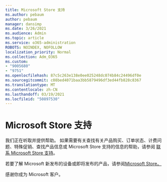 ```yaml
---
title: Microsoft Store 支持
ms.author: pebaum
author: pebaum
manager: dansimp
ms.date: 3/26/2021
ms.audience: Admin
ms.topic: article
ms.service: o365-administration
ROBOTS: NOINDEX, NOFOLLOW
localization_priority: Normal
ms.collection: Adm_O365
ms.custom:
- "9005680"
- "9751"
ms.openlocfilehash: 87c5c263e138e0ee025248dc074b84c24496df0e
ms.sourcegitcommit: c08bed4071baa3bb5879496df3ed44fb828c8367
ms.translationtype: MT
ms.contentlocale: zh-CN
ms.lasthandoff: 03/19/2021
ms.locfileid: "50897530"
---
```

# <a name="microsoft-store-support"></a>Microsoft Store 支持

我们正在听取并提供帮助。 如果需要有关查找有关产品购买、订单状态、计费问题、特殊促销、查找产品信息或 Microsoft Store 支持的信息的帮助，请参阅 [联系 Microsoft Store 支持](https://support.microsoft.com/account-billing/contact-microsoft-store-support-4f615f2a-6bbd-fd69-6695-ae213d63eef0)。

若要了解 Microsoft 新发布的设备或即将发布的产品，请参阅[Microsoft Store。](https://www.microsoft.com/?ql=1)

感谢你成为 Microsoft 客户。